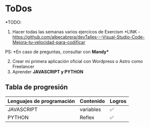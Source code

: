 # ToDos

\*TODO:

1. Hacer todas las semanas varios ejercicos de Exercism
   \*LINK - https://github.com/albecabrera/devTalles---Visual-Studio-Code-Mejora-tu-velocidad-para-codificar

PS: *En caso de preguntas, consultar con **Mandy\***

2. Crear mi primera aplicación oficial con Wordpress o Astro como Freelancer
3. Aprender **JAVASCRIPT y PYTHON**

## Tabla de progresión

| Lenguajes de programación | Contenido | Logros |
| ------------------------- | --------- | ------ |
| JAVASCRIPT                | variables | ✅     |
| PYTHON                    | Reflex    | ✅     |
